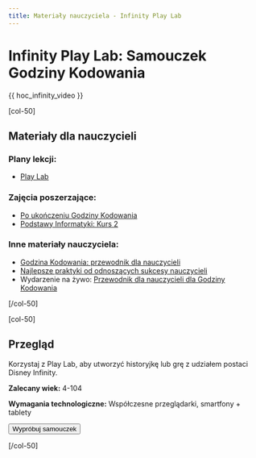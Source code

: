 ```yaml
---
title: Materiały nauczyciela - Infinity Play Lab
---
```


# Infinity Play Lab: Samouczek Godziny Kodowania

{{ hoc_infinity_video }}

[col-50]

## Materiały dla nauczycieli

### Plany lekcji:

- [Play Lab](/files/hoc-playlab-lp.pdf)

### Zajęcia poszerzające:

- [Po ukończeniu Godziny Kodowania](http://code.org/learn/beyond)
- [Podstawy Informatyki: Kurs 2](https://studio.code.org/s/course2)

### Inne materiały nauczyciela:

- [Godzina Kodowania: przewodnik dla nauczycieli](https://hourofcode.com/how-to)
- [Najlepsze praktyki od odnoszących sukcesy nauczycieli](http://www.slideshare.net/TeachCode/hour-of-code-best-practices-for-successful-educators-51273466)
- Wydarzenie na żywo: [Przewodnik dla nauczycieli dla Godziny Kodowania](https://www.eventbrite.com/e/an-educators-guide-to-the-hour-of-code-tickets-17987415845)

[/col-50]

[col-50]

## Przegląd

Korzystaj z Play Lab, aby utworzyć historyjkę lub grę z udziałem postaci Disney Infinity.

**Zalecany wiek:** 4-104

**Wymagania technologiczne:** Współczesne przeglądarki, smartfony + tablety

<a href="http://studio.code.org/s/infinity/reset"><button>Wypróbuj samouczek</button></a>

[/col-50]
